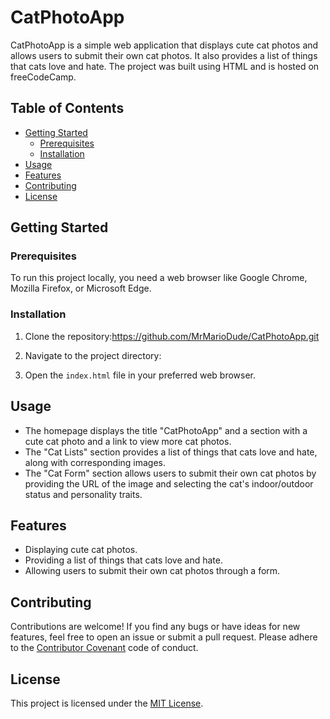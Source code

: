 # CatPhotoApp

CatPhotoApp is a simple web application that displays cute cat photos and allows users to submit their own cat photos. It also provides a list of things that cats love and hate. The project was built using HTML and is hosted on freeCodeCamp.

## Table of Contents

- [Getting Started](#getting-started)
  - [Prerequisites](#prerequisites)
  - [Installation](#installation)
- [Usage](#usage)
- [Features](#features)
- [Contributing](#contributing)
- [License](#license)

## Getting Started

### Prerequisites

To run this project locally, you need a web browser like Google Chrome, Mozilla Firefox, or Microsoft Edge.

### Installation

1. Clone the repository:https://github.com/MrMarioDude/CatPhotoApp.git

2. Navigate to the project directory:


3. Open the `index.html` file in your preferred web browser.

## Usage

- The homepage displays the title "CatPhotoApp" and a section with a cute cat photo and a link to view more cat photos.
- The "Cat Lists" section provides a list of things that cats love and hate, along with corresponding images.
- The "Cat Form" section allows users to submit their own cat photos by providing the URL of the image and selecting the cat's indoor/outdoor status and personality traits.

## Features

- Displaying cute cat photos.
- Providing a list of things that cats love and hate.
- Allowing users to submit their own cat photos through a form.

## Contributing

Contributions are welcome! If you find any bugs or have ideas for new features, feel free to open an issue or submit a pull request. Please adhere to the [Contributor Covenant](CONTRIBUTING.md) code of conduct.

## License

This project is licensed under the [MIT License](LICENSE).

